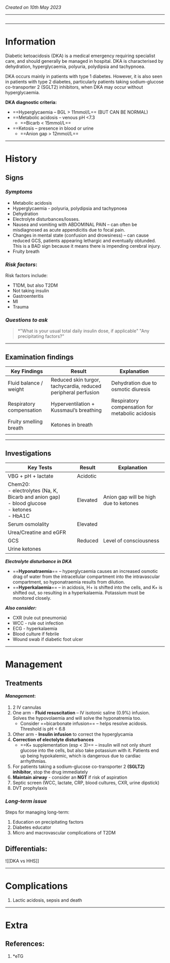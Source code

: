 *Created on 10th May 2023*

---
```toc
```
---

# Information
 
Diabetic ketoacidosis (DKA) is a medical emergency requiring specialist care, and should generally be managed in hospital. DKA is characterised by dehydration, hyperglycaemia, polyuria, polydipsia and tachypnoea. 

DKA occurs mainly in patients with type 1 diabetes. However, it is also seen in patients with type 2 diabetes, particularly patients taking sodium-glucose co-transporter 2 (SGLT2) inhibitors, when DKA may occur without hyperglycaemia.


**DKA diagnostic criteria:**
-  ==Hyperglycaemia – BGL > 11mmol/L== (BUT CAN BE NORMAL)
-   ==Metabolic acidosis – venous pH <7.3
	- ==Bicarb < 15mmol/L==
-   ==Ketosis – presence in blood or urine
	- ==Anion gap > 12mmol/L==
 

--- 
# History
## Signs
### *Symptoms*
- Metabolic acidosis
- Hyperglycaemia - polyuria, polydipsia and tachypnoea
- Dehydration 
- Electrolyte disturbances/losses.
- Nausea and vomiting with ABDOMINAL PAIN – can often be misdiagnosed as acute appendicitis due to focal pain.
- Changes in mental state (confusion and drowsiness) – can cause reduced GCS, patients appearing lethargic and eventually obtunded. This is a BAD sign because it means there is impending cerebral injury.
- Fruity breath


### *Risk factors*:
Risk factors include:
- T1DM, but also T2DM
- Not taking insulin
- Gastroenteritis 
- MI
- Trauma

### *Questions to ask*
>*"What is your usual total daily insulin dose, if applicable"
>"Any precipitating factors?"

---

## Examination findings
| Key Findings             | Result                                                         | Explanation                                     |     |
| ------------------------ | -------------------------------------------------------------- | ----------------------------------------------- | --- |
| Fluid balance / weight   | Reduced skin turgor, tachycardia, reduced peripheral perfusion | Dehydration due to osmotic diuresis                                   |     |
| Respiratory compensation | Hyperventilation + Kussmaul’s breathing                        | Respiratory compensation for metabolic acidosis |     |
| Fruity smelling breath    |   Ketones in breath                                     |                                                 |     |
	       |             |     |


---

## Investigations
| Key Tests                                                                                           | Result   | Explanation                           |
| --------------------------------------------------------------------------------------------------- | -------- | ------------------------------------- |
| VBG + pH + lactate                                                                                  | Acidotic |                                       |
| Chem20: <br>- electrolytes (Na, K, Bicarb and anion gap)<br>- blood glucose<br>- ketones<br>- HbA1C | Elevated | Anion gap will be high due to ketones |
| Serum osmolality                                                                                    | Elevated |                                       |
| Urea/Creatine and eGFR                                                                              |          |                                       |
| GCS                                                                                                 | Reduced  | Level of consciousness                |
| Urine ketones                                                                                       |          |                                       |

***Electrolyte disturbance in DKA***
-   ==**Hyponatraemia**== – hyperglycaemia causes an increased osmotic drag of water from the intracellular compartment into the intravascular compartment, so hyponatraemia results from dilution.
-   ==**Hyperkalaemia**== – in acidosis, H+ is shifted into the cells, and K+ is shifted out, so resulting in a hyperkalaemia. Potassium must be monitored closely.

***Also consider:***
- CXR (rule out pneumonia)
- WCC - rule out infection
- ECG - hyperkalaemia 
- Blood culture if febrile
- Wound swab if diabetic foot ulcer 
---

# Management
## Treatments
#### *Management*:
1. 2 IV cannulas
2. One arm - **Fluid resuscitation** – IV isotonic saline (0.9%) infusion. Solves the hypovolaemia and will solve the hyponatremia too.  
	- Consider ==bicarbonate infusion== – helps resolve acidosis. Threshold is pH < 6.8
3. Other arm - **Insulin infusion** to correct the hyperglycamia
4. **Correction of electolyte disturbances**  
	- ==K+ supplementation (esp < 3)== – insulin will not only shunt glucose into the cells, but also take potassium with it. Patients end up being hypokalemic, which is dangerous due to cardiac arrhythmias.
5. For patients taking a sodium-glucose co-transporter 2 **(SGLT2) inhibitor**, stop the drug immediately
6. **Maintain airway** - consider an **NGT** if risk of aspiration
7. Septic screen (WCC, lactate, CRP, blood cultures, CXR, urine dipstick)
8. DVT prophylaxis 

### *Long-term issue*
Steps for managing long-term:
1. Education on precipitating factors
2. Diabetes educator
3. Micro and macrovascular complications of T2DM

## Differentials:
![[DKA vs HHS]]

---

# Complications
1. Lactic acidosis, sepsis and death

---

# Extra
## References:
1. *eTG